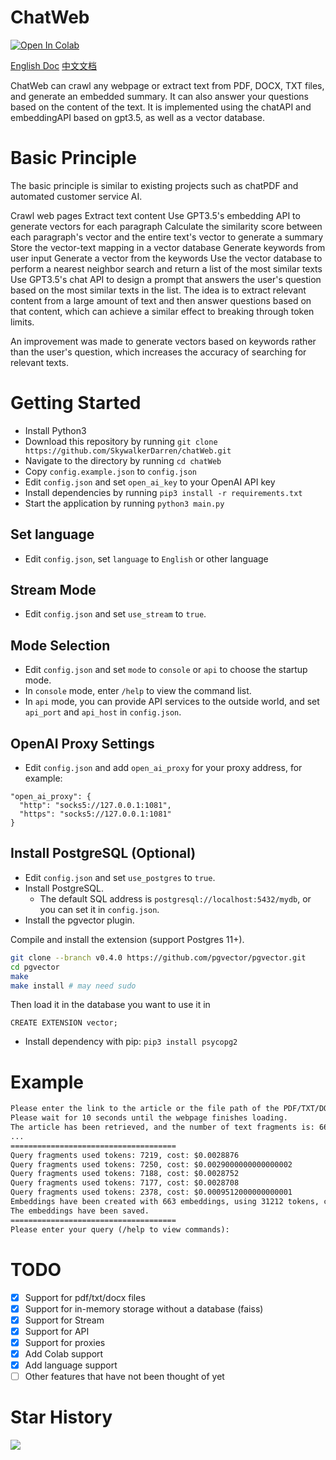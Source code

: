 # ChatWeb

[![Open In Colab](https://colab.research.google.com/assets/colab-badge.svg)](https://colab.research.google.com/github/SkywalkerDarren/chatWeb/blob/master/example.ipynb)

[English Doc](readme.md)
[中文文档](readme.zh.md)

ChatWeb can crawl any webpage or extract text from PDF, DOCX, TXT files, and generate an embedded summary.
It can also answer your questions based on the content of the text.
It is implemented using the chatAPI and embeddingAPI based on gpt3.5, as well as a vector database.

# Basic Principle
The basic principle is similar to existing projects such as chatPDF and automated customer service AI.

Crawl web pages
Extract text content
Use GPT3.5's embedding API to generate vectors for each paragraph
Calculate the similarity score between each paragraph's vector and the entire text's vector to generate a summary
Store the vector-text mapping in a vector database
Generate keywords from user input
Generate a vector from the keywords
Use the vector database to perform a nearest neighbor search and return a list of the most similar texts
Use GPT3.5's chat API to design a prompt that answers the user's question based on the most similar texts in the list.
The idea is to extract relevant content from a large amount of text and then answer questions based on that content, which can achieve a similar effect to breaking through token limits.

An improvement was made to generate vectors based on keywords rather than the user's question, which increases the accuracy of searching for relevant texts.

# Getting Started

- Install Python3
- Download this repository by running `git clone https://github.com/SkywalkerDarren/chatWeb.git`
- Navigate to the directory by running `cd chatWeb`
- Copy `config.example.json` to `config.json`
- Edit `config.json` and set `open_ai_key` to your OpenAI API key
- Install dependencies by running `pip3 install -r requirements.txt`
- Start the application by running `python3 main.py`

## Set language

- Edit `config.json`, set `language` to `English` or other language

## Stream Mode

- Edit `config.json` and set `use_stream` to `true`.

## Mode Selection

- Edit `config.json` and set `mode` to `console` or `api` to choose the startup mode.
- In `console` mode, enter `/help` to view the command list.
- In `api` mode, you can provide API services to the outside world, and set `api_port` and `api_host` in `config.json`.

## OpenAI Proxy Settings

- Edit `config.json` and add `open_ai_proxy` for your proxy address, for example:
```
"open_ai_proxy": {
  "http": "socks5://127.0.0.1:1081",
  "https": "socks5://127.0.0.1:1081"
}
```

## Install PostgreSQL (Optional)

- Edit `config.json` and set `use_postgres` to `true`.
- Install PostgreSQL.
  - The default SQL address is `postgresql://localhost:5432/mydb`, or you can set it in `config.json`.
- Install the pgvector plugin.

Compile and install the extension (support Postgres 11+).

```bash
git clone --branch v0.4.0 https://github.com/pgvector/pgvector.git
cd pgvector
make
make install # may need sudo
```
Then load it in the database you want to use it in

```postgresql
CREATE EXTENSION vector;
```

- Install dependency with pip: `pip3 install psycopg2`

# Example
```txt
Please enter the link to the article or the file path of the PDF/TXT/DOCX document: https://gutenberg.ca/ebooks/hemingwaye-oldmanandthesea/hemingwaye-oldmanandthesea-00-e.html
Please wait for 10 seconds until the webpage finishes loading.
The article has been retrieved, and the number of text fragments is: 663
...
=====================================
Query fragments used tokens: 7219, cost: $0.0028876
Query fragments used tokens: 7250, cost: $0.0029000000000000002
Query fragments used tokens: 7188, cost: $0.0028752
Query fragments used tokens: 7177, cost: $0.0028708
Query fragments used tokens: 2378, cost: $0.0009512000000000001
Embeddings have been created with 663 embeddings, using 31212 tokens, costing $0.0124848
The embeddings have been saved.
=====================================
Please enter your query (/help to view commands):
```

# TODO
- [x] Support for pdf/txt/docx files
- [x] Support for in-memory storage without a database (faiss)
- [x] Support for Stream
- [x] Support for API
- [x] Support for proxies
- [x] Add Colab support
- [x] Add language support
- [ ] Other features that have not been thought of yet

# Star History

![](https://api.star-history.com/svg?repos=SkywalkerDarren/chatWeb)
